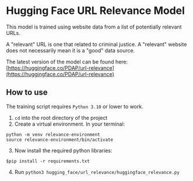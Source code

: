 # Hugging Face URL Relevance Model

This model is trained using website data from a list of potentially relevant URLs.

A "relevant" URL is one that related to criminal justice. A "relevant" website does not necessarily mean it is a "good" data source.

The latest version of the model can be found here: [https://huggingface.co/PDAP/url-relevance](https://huggingface.co/PDAP/url-relevance)

## How to use

The training script requires `Python 3.10` or lower to work.

1. `cd` into the root directory of the project
2. Create a virtual environment. In your terminal:
```commandline
python -m venv relevance-environment
source relevance-environment/bin/activate
```
3. Now install the required python libraries:
```commandline
$pip install -r requirements.txt
```
4. Run `python3 hugging_face/url_relevance/huggingface_relevance.py`
